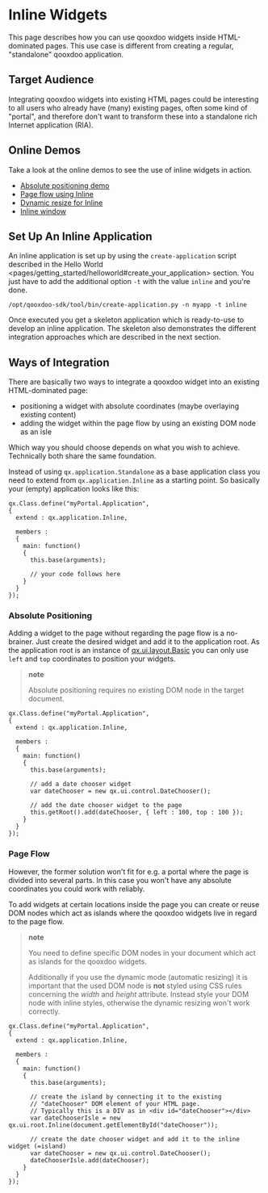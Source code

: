 Inline Widgets
==============

This page describes how you can use qooxdoo widgets inside HTML-dominated pages. This use case is different from creating a regular, "standalone" qooxdoo application.

Target Audience
---------------

Integrating qooxdoo widgets into existing HTML pages could be interesting to all users who already have (many) existing pages, often some kind of "portal", and therefore don't want to transform these into a standalone rich Internet application (RIA).

Online Demos
------------

Take a look at the online demos to see the use of inline widgets in action.

-   [Absolute positioning demo](apps://demobrowser/demo/root/Page.html)
-   [Page flow using Inline](apps://demobrowser/demo/root/Inline.html)
-   [Dynamic resize for Inline](apps://demobrowser/demo/root/Inline_Dynamic_Resize.html)
-   [Inline window](apps://demobrowser/demo/root/Inline_Window.html)

Set Up An Inline Application
----------------------------

An inline application is set up by using the `create-application` script described in the Hello World \<pages/getting\_started/helloworld\#create\_your\_application\> section. You just have to add the additional option `-t` with the value `inline` and you're done.

    /opt/qooxdoo-sdk/tool/bin/create-application.py -n myapp -t inline

Once executed you get a skeleton application which is ready-to-use to develop an inline application. The skeleton also demonstrates the different integration approaches which are described in the next section.

Ways of Integration
-------------------

There are basically two ways to integrate a qooxdoo widget into an existing HTML-dominated page:

-   positioning a widget with absolute coordinates (maybe overlaying existing content)
-   adding the widget within the page flow by using an existing DOM node as an isle

Which way you should choose depends on what you wish to achieve. Technically both share the same foundation.

Instead of using `qx.application.Standalone` as a base application class you need to extend from `qx.application.Inline` as a starting point. So basically your (empty) application looks like this:

    qx.Class.define("myPortal.Application",
    {
      extend : qx.application.Inline,

      members :
      {
        main: function()
        {
          this.base(arguments);

          // your code follows here
        }
      }
    });

### Absolute Positioning

Adding a widget to the page without regarding the page flow is a no-brainer. Just create the desired widget and add it to the application root. As the application root is an instance of [qx.ui.layout.Basic](apps://apiviewer/#qx.ui.layout.Basic) you can only use `left` and `top` coordinates to position your widgets.

> **note**
>
> Absolute positioning requires no existing DOM node in the target document.

    qx.Class.define("myPortal.Application",
    {
      extend : qx.application.Inline,

      members :
      {
        main: function()
        {
          this.base(arguments);

          // add a date chooser widget
          var dateChooser = new qx.ui.control.DateChooser();

          // add the date chooser widget to the page
          this.getRoot().add(dateChooser, { left : 100, top : 100 });
        }
      }
    });

### Page Flow

However, the former solution won't fit for e.g. a portal where the page is divided into several parts. In this case you won't have any absolute coordinates you could work with reliably.

To add widgets at certain locations inside the page you can create or reuse DOM nodes which act as islands where the qooxdoo widgets live in regard to the page flow.

> **note**
>
> You need to define specific DOM nodes in your document which act as islands for the qooxdoo widgets.
>
> Additionally if you use the dynamic mode (automatic resizing) it is important that the used DOM node is **not** styled using CSS rules concerning the *width* and *height* attribute. Instead style your DOM node with inline styles, otherwise the dynamic resizing won't work correctly.

    qx.Class.define("myPortal.Application",
    {
      extend : qx.application.Inline,

      members :
      {
        main: function()
        {
          this.base(arguments);

          // create the island by connecting it to the existing
          // "dateChooser" DOM element of your HTML page.
          // Typically this is a DIV as in <div id="dateChooser"></div>
          var dateChooserIsle = new qx.ui.root.Inline(document.getElementById("dateChooser"));

          // create the date chooser widget and add it to the inline widget (=island)
          var dateChooser = new qx.ui.control.DateChooser();
          dateChooserIsle.add(dateChooser);
        }
      }
    });
